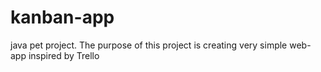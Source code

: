 # kanban-app
java pet project.
The purpose of this project is creating very simple web-app inspired by Trello  
